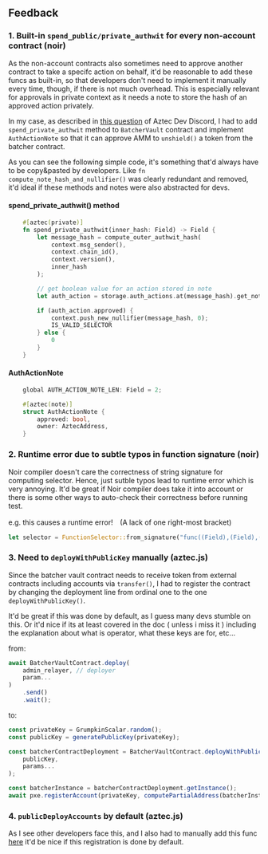 ## Feedback

### 1. Built-in `spend_public/private_authwit` for every non-account contract (noir)

As the non-account contracts also sometimes need to approve another contract to take a specifc action on behalf, it'd be reasonable to add these funcs as built-in, so that developers don't need to implement it manually every time, though, if there is not much overhead. This is especially relevant for approvals in private context as it needs a note to store the hash of an approved action privately.

In my case, as described in [this question](https://discord.com/channels/1144692727120937080/1235201898542272582) of Aztec Dev Discord, I had to add `spend_private_authwit` method to `BatcherVault` contract and implement `AuthActionNote` so that it can approve AMM to `unshield()` a token from the batcher contract.

As you can see the following simple code, it's something that'd always have to be copy&pasted by developers. Like `fn compute_note_hash_and_nullifier()` was clearly redundant and removed, it'd ideal if these methods and notes were also abstracted for devs.

#### spend_private_authwit() method

```rust
    #[aztec(private)]
    fn spend_private_authwit(inner_hash: Field) -> Field {
        let message_hash = compute_outer_authwit_hash(
            context.msg_sender(),
            context.chain_id(),
            context.version(),
            inner_hash
        );

        // get boolean value for an action stored in note
        let auth_action = storage.auth_actions.at(message_hash).get_note(false);

        if (auth_action.approved) {
            context.push_new_nullifier(message_hash, 0);
            IS_VALID_SELECTOR
        } else {
            0
        }
    }
```

#### AuthActionNote

```rust
    global AUTH_ACTION_NOTE_LEN: Field = 2;

    #[aztec(note)]
    struct AuthActionNote {
        approved: bool,
        owner: AztecAddress,
    }
```

### 2. Runtime error due to subtle typos in function signature (noir)

Noir compiler doesn't care the correctness of string signature for computing selector. Hence, just sutble typos lead to runtime error which is very annoying. It'd be great if Noir compiler does take it into account or there is some other ways to auto-check their correctness before running test.

e.g. this causes a runtime error!　(A lack of one right-most bracket)

```rust
let selector = FunctionSelector::from_signature("func((Field),(Field),(Field)")
```

### 3. Need to `deployWithPublicKey` manually (aztec.js)

Since the batcher vault contract needs to receive token from external contracts including accounts via `transfer()`, I had to register the contract by changing the deployment line from ordinal one to the one `deployWithPublicKey()`.

It'd be great if this was done by default, as I guess many devs stumble on this. Or it'd nice if its at least covered in the doc ( unless i miss it ) including the explanation about what is operator, what these keys are for, etc...

from:

```js
await BatcherVaultContract.deploy(
	admin_relayer, // deployer
	param...
)
	.send()
	.wait();
```

to:

```js
const privateKey = GrumpkinScalar.random();
const publicKey = generatePublicKey(privateKey);

const batcherContractDeployment = BatcherVaultContract.deployWithPublicKey(
	publicKey,
	params...
);

const batcherInstance = batcherContractDeployment.getInstance();
await pxe.registerAccount(privateKey, computePartialAddress(batcherInstance));
```

### 4. `publicDeployAccounts` by default (aztec.js)

As I see other developers face this, and I also had to manually add this func [here](./test/utils/deploy.ts) it'd be nice if this registration is done by default.
